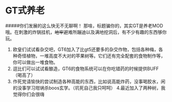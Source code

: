 # GT式养老
#####你们发展的这么快无不无聊啊！
那啥，标题骗你的，其实GT是养老MOD哦。在刺激的炸锅挂机，~~地牢~~避难所蹦迪以及满地挖洞后，有不少有趣的东西够你玩。

1. 欧皇们试试看杂交吧，GT6加入了比gt5还要多的杂交作物，包括各种梅，各种奇怪植物，一堆高度不大对的苹果树等。它们还有完全配套的食物制作等，你可以做出一堆食物。
2. 逗比们可以试试看酿造，GT6的食物系统可以在你吃错药的时候提供BUFF（喝高了）
3. 作死党请愉快的尝试制造各种高能的东西，比如说高能炸药，没事喝胶水，闲的没事学习坩埚杀boos玄学。（坑死自己我只呵呵）
4.最近加入了两种树，我觉得你们会很嗨



